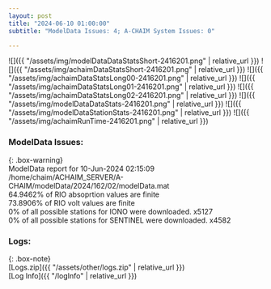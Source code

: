```yaml
---
layout: post
title: "2024-06-10 01:00:00"
subtitle: "ModelData Issues: 4; A-CHAIM System Issues: 0"

---
```


![]({{ "/assets/img/modelDataDataStatsShort-2416201.png" | relative_url }})
![]({{ "/assets/img/achaimDataStatsShort-2416201.png" | relative_url }})
![]({{ "/assets/img/achaimDataStatsLong00-2416201.png" | relative_url }})
![]({{ "/assets/img/achaimDataStatsLong01-2416201.png" | relative_url }})
![]({{ "/assets/img/achaimDataStatsLong02-2416201.png" | relative_url }})
![]({{ "/assets/img/modelDataDataStats-2416201.png" | relative_url }})
![]({{ "/assets/img/modelDataStationStats-2416201.png" | relative_url }})
![]({{ "/assets/img/achaimRunTime-2416201.png" | relative_url }})


### ModelData Issues:  
  
{: .box-warning}  
 ModelData report for 10-Jun-2024 02:15:09   
 /home/chaim/ACHAIM_SERVER/A-CHAIM/modelData/2024/162/02/modelData.mat   
 64.9462% of RIO absoprtion values are finite   
 73.8906% of RIO volt values are finite   
 0% of all possible stations for IONO were downloaded. x5127   
 0% of all possible stations for SENTINEL were downloaded. x4582   
  


### Logs:  
  
{: .box-note}  
[Logs.zip]({{ "/assets/other/logs.zip" | relative_url }})  
[Log Info]({{ "/logInfo" | relative_url }})  
